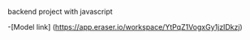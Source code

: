 backend project with javascript

-[Model link] (https://app.eraser.io/workspace/YtPqZ1VogxGy1jzIDkzj)